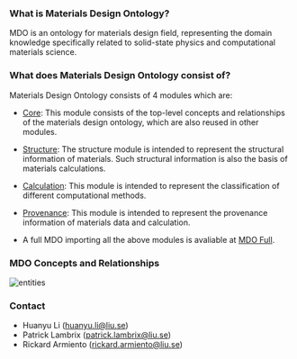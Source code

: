 ### What is Materials Design Ontology?

MDO is an ontology for materials design field, representing the domain knowledge specifically related to solid-state physics and computational materials science.

### What does Materials Design Ontology consist of?

Materials Design Ontology consists of 4 modules which are:

* [Core](https://w3id.org/mdo/core/1.0): This module consists of the top-level concepts and relationships of the materials design ontology, which are also reused in other modules.

* [Structure](https://w3id.org/mdo/structure/1.0): The structure module is intended to represent the structural information of materials. Such structural information is also the basis of materials calculations.

* [Calculation](https://w3id.org/mdo/calculation/1.0): This module is intended to represent the classification of different computational methods.

* [Provenance](https://w3id.org/mdo/provenance/1.0): This module is intended to represent the provenance information of materials data and calculation.

* A full MDO importing all the above modules is avaliable at [MDO Full](https://w3id.org/mdo/full/1.0).

### MDO Concepts and Relationships
![entities](https://huanyu-li.github.io/figures/mdo/MDO.png "MDO concepts and relationships")

### Contact

* Huanyu Li (huanyu.li@liu.se)
* Patrick Lambrix (patrick.lambrix@liu.se)
* Rickard Armiento (rickard.armiento@liu.se)
